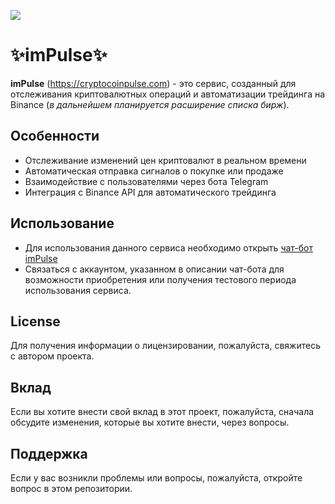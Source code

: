 [![](https://cryptocoinpulse.com/logo_github.png)](https://cryptocoinpulse.com)
# ✨imPulse✨

**imPulse** (https://cryptocoinpulse.com) - это сервис, созданный для отслеживания криптовалютных операций и автоматизации трейдинга на Binance (_в дальнейшем планируется расширение списка бирж_).



## Особенности

- Отслеживание изменений цен криптовалют в реальном времени
- Автоматическая отправка сигналов о покупке или продаже
- Взаимодействие с пользователями через бота Telegram
- Интеграция с Binance API для автоматического трейдинга

## Использование

- Для использования данного сервиса необходимо открыть [чат-бот imPulse](https://t.me/imPulseStatistics_bot)
- Связаться с аккаунтом, указанном в описании чат-бота для возможности приобретения или получения тестового периода использования сервиса.

## License
Для получения информации о лицензировании, пожалуйста, свяжитесь с автором проекта.

## Вклад
Если вы хотите внести свой вклад в этот проект, пожалуйста, сначала обсудите изменения, которые вы хотите внести, через вопросы.

## Поддержка
Если у вас возникли проблемы или вопросы, пожалуйста, откройте вопрос в этом репозитории.